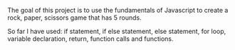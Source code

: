 The goal of this project is to use the fundamentals of Javascript to create a rock, paper, scissors game that has 5 rounds.

So far I have used: if statement, if else statement, else statement, for loop, variable declaration, return, function calls and functions.
